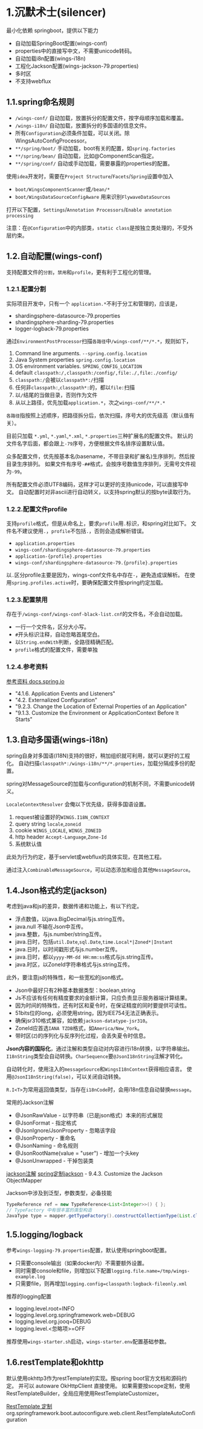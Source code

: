 # 1.沉默术士(silencer)

最小化依赖 springboot，提供以下能力

 * 自动加载SpringBoot配置(wings-conf)
 * properties中的直接写中文，不需要unicode转码。
 * 自动加载i8n配置(wings-i18n)
 * 工程化Jackson配置(wings-jackson-79.properties)
 * 多时区
 * 不支持webflux
 
## 1.1.spring命名规则

 * `/wings-conf/` 自动加载，放置拆分的配置文件，按字母顺序加载和覆盖。
 * `/wings-i18n/` 自动加载，放置拆分的多国语的信息文件。
 * 所有`Configuration`必须条件加载，可以关闭。除WingsAutoConfigProcessor。
 * `**/spring/boot/` 手动加载，boot有关的配置，如`spring.factories`
 * `**/spring/bean/`  自动加载，比如@ComponentScan指定。
 * `**/spring/conf/` 自动或手动加载，需要暴露的properties的配置。
 
使用`idea`开发时，需要在`Project Structure`/`Facets`/`Spring`设置中加入

 * `boot/WingsComponentScanner`或`/bean/*` 
 * `boot/WingsDataSourceConfigAware` 用来识别`FlywaveDataSources`
 
打开以下配置，`Settings`/`Annotation Processors`/`Enable annotation processing`

注意：在`@Configuration`中的内部类，`static class`是按独立类处理的，不受外层约束。

 
## 1.2.自动配置(wings-conf)

支持配置文件的`分割`，`禁用`和`profile`，更有利于工程化的管理。

### 1.2.1.配置分割

实际项目开发中，只有一个 `application.*`不利于分工和管理的，应该是，

 * shardingsphere-datasource-79.properties
 * shardingsphere-sharding-79.properties
 * logger-logback-79.properties

通过`EnvironmentPostProcessor`扫描`各路径`中`/wings-conf/**/*.*`，规则如下，

 1. Command line arguments. `--spring.config.location`
 2. Java System properties `spring.config.location`
 3. OS environment variables. `SPRING_CONFIG_LOCATION`
 4. default `classpath:/,classpath:/config/,file:./,file:./config/`
 5. `classpath:/`会被以`classpath*:/`扫描
 6. 任何非`classpath:`,`classpath*:`的，都以`file:`扫描
 7. 以`/`结尾的当做目录，否则作为文件
 8. 从以上路径，优先加载`application.*`，次之`wings-conf/**/*.*`

`各路径`指按照上述顺序，把路径拆分后，依次扫描，序号大的优先级高（默认值有关）。

目前只加载 `*.yml`, `*.yaml`,`*.xml`, `*.properties`三种扩展名的配置文件。
默认的文件名字后面，都会跟上`-79`序号，方便根据文件名排序设置默认值。

众多配置文件，优先按基本名(basename，不带目录和扩展名)生序排列，然后按目录生序排列。
如果文件有序号`-##`格式，会按序号数值生序排列，无需号文件视为`-99`。

所有配置文件必须UTF8编码，这样才可以更好的支持unicode，可以直接写中文。
自动配置时对非ascii进行自动转义，以支持spring默认的按byte读取行为。

### 1.2.2.配置文件profile

支持`profile`格式，但是从命名上，要求`profile`用`.`标识，和spring对比如下。
文件名不建议使用`.`，`profile`不包括`.`，否则会造成解析错误。

 * `application.properties`
 * `wings-conf/shardingsphere-datasource-79.properties`
 * `application-{profile}.properties`
 * `wings-conf/shardingsphere-datasource-79.{profile}.properties`

以`.`区分profile主要是因为，wings-conf文件名中存在`-`，避免造成误解析。
在使用`spring.profiles.active`时，要确保配置文件按spring约定加载。

### 1.2.3.配置禁用

存在于`/wings-conf/wings-conf-black-list.cnf`的文件名，不会自动加载。

 * 一行一个文件名，区分大小写。
 * `#`开头标识注释，自动忽略首尾空白。
 * 以`String.endWith`判断，全路径精确匹配。
 * `profile`格式的配置文件，需要单独

### 1.2.4.参考资料

[参考资料 docs.spring.io](https://docs.spring.io/spring-boot/docs/2.2.7.RELEASE/reference/htmlsingle/)

 - "4.1.6. Application Events and Listeners"
 - "4.2. Externalized Configuration"
 - "9.2.3. Change the Location of External Properties of an Application"
 - "9.1.3. Customize the Environment or ApplicationContext Before It Starts"
 
## 1.3.自动多国语(wings-i18n)

spring自身对多国语(I18N)支持的很好，稍加组织就可利用，就可以更好的工程化。
自动扫描`classpath*:/wings-i18n/**/*.properties`，加载分隔成多份的配置。

spring对MessageSource的加载与configuration的机制不同，不需要unicode转义。

`LocaleContextResolver` 会俺以下优先级，获得多国语设置。

 1. request被设置好的`WINGS.I18N_CONTEXT`
 2. query string `locale`,`zoneid`
 3. cookie `WINGS_LOCALE`, `WINGS_ZONEID`
 4. http header `Accept-Language`,`Zone-Id`
 5. 系统默认值
 
此处为行为约定，基于servlet或webflux的具体实现，在其他工程。

通过注入`CombinableMessageSource`，可以动态添加和组合其他`MessageSource`。

## 1.4.Json格式约定(jackson)

考虑到java和js的差异，数据传递和功能上，有以下约定。

 * 浮点数值，以java.BigDecimal与js.string互传。
 * java.null 不输在Json中互传。
 * java.整数，与js.number/string互传。
 * java.日时，包括`util.Date`,`sql.Date`,`time.Local*|Zoned*|Instant`
 * java.日时，以时间戳形式与js.number互传。
 * java.日时，都以`yyyy-MM-dd HH:mm:ss`格式与js.string互传。
 * java.时区，以ZoneId字符串格式与js.string互传。

此外，要注意js的特殊性，和一些宽松的json格式。

 * Json中最好只有2种基本数据类型：boolean,string
 * Js不应该有任何有精度要求的金额计算，只应负责显示服务器端计算结果。
 * 因为时间的特殊性，还有时区和夏令时，在保证精度的同时要提供可读性。
 * 51bits位的long，必须使用string，因为IEE754无法正确表示。
 * 确保jsr310格式兼容，如依赖`jackson-datatype-jsr310`。
 * ZoneId应首选`IANA TZDB`格式，如`America/New_York`。
 * 带时区(`Z`)的序列化与反序列化过程，会丢失夏令时信息。

**Json内容的国际化**，通过注解和类型自动对内容进行i18n转换，以字符串输出。
`I18nString`类型会自动转换。`CharSequence`要`@JsonI18nString`注解才转化。

自动转化时，使用注入的`messageSource`和`WingsI18nContext`获得相应语言。
使用`@JsonI18nString(false)`，可以关闭自动转换。

`R.I<T>`为常用返回值类型，当存在`i18nCode`时，会用i18n信息自动替换`message`。

常用的Jackson注解
 * @JsonRawValue - 以字符串（已是json格式）本来的形式展现
 * @JsonFormat - 指定格式
 * @JsonIgnore/JsonProperty - 忽略该字段
 * @JsonProperty - 重命名
 * @JsonNaming - 命名规则
 * @JsonRootName(value = "user") - 增加一个头key
 * @JsonUnwrapped - 干掉包装类
 
[jackson注解](https://github.com/FasterXML/jackson-annotations/wiki/Jackson-Annotations)
[spring定制jackson](https://docs.spring.io/spring-boot/docs/2.2.7.RELEASE/reference/htmlsingle/#howto-customize-the-jackson-objectmapper) - 9.4.3. Customize the Jackson ObjectMapper

Jackson中涉及到泛型，参数类型，必备技能

``` java
TypeReference ref = new TypeReference<List<Integer>>() { };
// TypeFactory 中有很丰富的类型构造
JavaType type = mapper.getTypeFactory().constructCollectionType(List.class, Foo.class)
```

## 1.5.logging/logback

参考`wings-logging-79.properties`配置，默认使用springboot配置。

 * 只需要console输出（如果docker内）不需要额外设置。
 * 同时需要console和file，则增加以下配置`logging.file.name=/tmp/wings-example.log`
 * 只需要file，则再增加`logging.config=classpath:logback-fileonly.xml`

推荐的logging配置

 * logging.level.root=INFO
 * logging.level.org.springframework.web=DEBUG
 * logging.level.org.jooq=DEBUG
 * logging.level.<忽略项>=OFF

推荐使用`wings-starter.sh`启动，`wings-starter.env`配置基础参数。

## 1.6.restTemplate和okhttp

默认使用okhttp3作为restTemplate的实现。按spring boot官方文档和源码约定。
并可以 autoware OkHttpClient 直接使用。
如果需要按scope定制，使用RestTemplateBuilder，全局应用使用RestTemplateCustomizer。

[RestTemplate 定制](https://docs.spring.io/spring-boot/docs/2.2.7.RELEASE/reference/htmlsingle/#boot-features-resttemplate-customization)
org.springframework.boot.autoconfigure.web.client.RestTemplateAutoConfiguration
